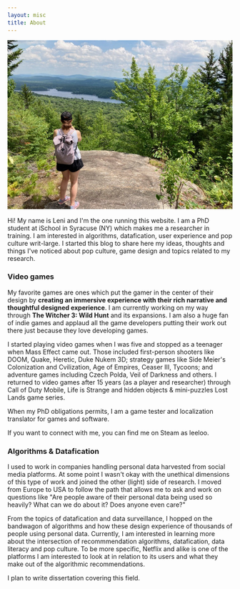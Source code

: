 ```yaml
---
layout: misc
title: About
---
```


<img src="/assets/img/leni-about.jpg">

Hi! My name is Leni and I'm the one running this website. I am a PhD student at iSchool in Syracuse (NY) which makes me a researcher in training. I am interested in algorithms, datafication, user experience and pop culture writ-large. I started this blog to share here my ideas, thoughts and things I've noticed about pop culture, game design and topics related to my research.

### Video games
My favorite games are ones which put the gamer in the center of their design by **creating an immersive experience with their rich narrative and thoughtful designed experience**. I am currently working on my way through **The Witcher 3: Wild Hunt** and its expansions. I am also a huge fan of indie games and applaud all the game developers putting their work out there just because they love developing games. 

I started playing video games when I was five and stopped as a teenager when Mass Effect came out. Those included first-person shooters like DOOM, Quake, Heretic, Duke Nukem 3D; strategy games like Side Meier's Colonization and Cvilization, Age of Empires, Ceaser III, Tycoons; and adventure games including Czech Polda, Veil of Darkness and others. I returned to video games after 15 years (as a player and researcher) through Call of Duty Mobile, Life is Strange and hidden objects & mini-puzzles Lost Lands game series. 

When my PhD obligations permits, I am a game tester and localization translator for games and software.

If you want to connect with me, you can find me on Steam as leeloo.

### Algorithms & Datafication

I used to work in companies handling personal data harvested from social media platforms. At some point I wasn't okay with the unethical dimensions of this type of work and joined the other (light) side of research. I moved from Europe to USA to follow the path that allows me to ask and work on questions like "Are people aware of their personal data being used so heavily? What can we do about it? Does anyone even care?"

From the topics of datafication and data surveillance, I hopped on the bandwagon of algorithms and how these design experience of thousands of people using personal data. Currently, I am interested in learning more about the intersection of recommmendation algorithms, datafication, data literacy and pop culture. To be more specific, Netflix and alike is one of the platforms I am interested to look at in relation to its users and what they make out of the algorithmic recommendations.

I plan to write dissertation covering this field.
